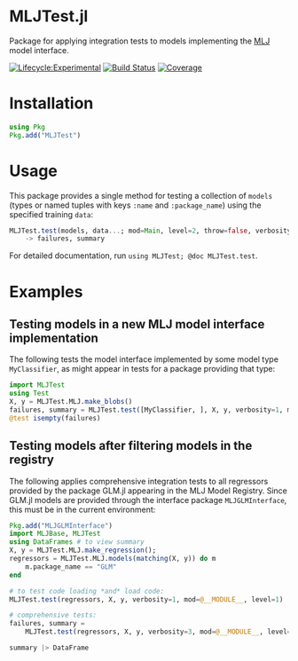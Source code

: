 # MLJTest.jl

Package for applying integration tests to models implementing the
[MLJ](https://alan-turing-institute.github.io/MLJ.jl/dev/) model
interface.

[![Lifecycle:Experimental](https://img.shields.io/badge/Lifecycle-Experimental-339999)](https://github.com/bcgov/repomountie/blob/master/doc/lifecycle-badges.md) [![Build Status](https://github.com/JuliaAI/MLJTest.jl/workflows/CI/badge.svg)](https://github.com/JuliaAI/MLJTest.jl/actions) [![Coverage](https://codecov.io/gh/JuliaAI/MLJTest.jl/branch/master/graph/badge.svg)](https://codecov.io/github/JuliaAI/MLJTest.jl?branch=master) 

# Installation

```julia
using Pkg
Pkg.add("MLJTest")
```

# Usage

This package provides a single method for testing a collection of
`models` (types or named tuples with keys `:name` and `:package_name`)
using the specified training `data`:

```julia
MLJTest.test(models, data...; mod=Main, level=2, throw=false, verbosity=1) 
    -> failures, summary
```

For detailed documentation, run `using MLJTest; @doc MLJTest.test`.


# Examples

## Testing models in a new MLJ model interface implementation

The following tests the model interface implemented by some model type
`MyClassifier`, as might appear in tests for a package providing that
type:

```julia
import MLJTest
using Test
X, y = MLJTest.MLJ.make_blobs()
failures, summary = MLJTest.test([MyClassifier, ], X, y, verbosity=1, mod=@__MODULE__)
@test isempty(failures)
```

## Testing models after filtering models in the registry

The following applies comprehensive integration tests to all
regressors provided by the package GLM.jl appearing in the MLJ Model
Registry. Since GLM.jl models are provided through the interface
package `MLJGLMInterface`, this must be in the current environment:

```julia
Pkg.add("MLJGLMInterface")
import MLJBase, MLJTest
using DataFrames # to view summary
X, y = MLJTest.MLJ.make_regression();
regressors = MLJTest.MLJ.models(matching(X, y)) do m
    m.package_name == "GLM"
end

# to test code loading *and* load code:
MLJTest.test(regressors, X, y, verbosity=1, mod=@__MODULE__, level=1)

# comprehensive tests:
failures, summary =
    MLJTest.test(regressors, X, y, verbosity=3, mod=@__MODULE__, level=1)

summary |> DataFrame
```
